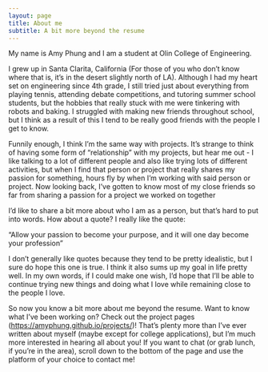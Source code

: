 ```yaml
---
layout: page
title: About me
subtitle: A bit more beyond the resume
---
```


My name is Amy Phung and I am a student at Olin College of Engineering.

I grew up in Santa Clarita, California (For those of you who don’t know where that is, it’s in the desert slightly north of LA). Although I had my heart set on engineering since 4th grade, I still tried just about everything from playing tennis, attending debate competitions, and tutoring summer school students, but the hobbies that really stuck with me were tinkering with robots and baking. I struggled with making new friends throughout school, but I think as a result of this I tend to be really good friends with the people I get to know.

Funnily enough, I think I’m the same way with projects. It’s strange to think of having some form of “relationship” with my projects, but hear me out - I like talking to a lot of different people and also like trying lots of different activities, but when I find that person or project that really shares my passion for something, hours fly by when I’m working with said person or project. Now looking back, I’ve gotten to know most of my close friends so far from sharing a passion for a project we worked on together


I’d like to share a bit more about who I am as a person, but that’s hard to put into words. How about a quote? I really like the quote:

“Allow your passion to become your purpose, and it will one day become your profession”

I don’t generally like quotes because they tend to be pretty idealistic, but I sure do hope this one is true. I think it also sums up my goal in life pretty well. In my own words, if I could make one wish, I’d hope that I’ll be able to continue trying new things and doing what I love while remaining close to the people I love.

So now you know a bit more about me beyond the resume. Want to know what I’ve been working on? Check out the project pages (https://amyphung.github.io/projects/)! That’s plenty more than I’ve ever written about myself (maybe except for college applications), but I’m much more interested in hearing all about you! If you want to chat (or grab lunch, if you’re in the area), scroll down to the bottom of the page and use the platform of your choice to contact me!
